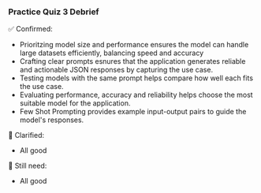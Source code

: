 
### Practice Quiz 3 Debrief

✅ Confirmed:
- Prioritzing model size and performance ensures the model can handle large datasets efficiently, balancing speed and accuracy
- Crafting clear prompts esnures that the application generates reliable and actionable JSON responses by capturing the use case.
- Testing models with the same prompt helps compare how well each fits the use case.
- Evaluating performance, accuracy and reliability helps choose the most suitable model for the application.
- Few Shot Prompting provides example input-output pairs to guide the model's responses.

🧠 Clarified:
- All good


🔄 Still need:
- All good

